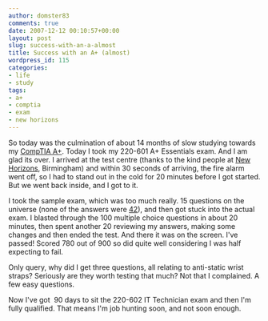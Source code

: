 ```yaml
---
author: domster83
comments: true
date: 2007-12-12 00:10:57+00:00
layout: post
slug: success-with-an-a-almost
title: Success with an A+ (almost)
wordpress_id: 115
categories:
- life
- study
tags:
- a+
- comptia
- exam
- new horizons
---
```


So today was the culmination of about 14 months of slow studying towards my [CompTIA A+](http://certification.comptia.org/a/default.aspx). Today I took my 220-601 A+ Essentials exam. And I am glad its over.
I arrived at the test centre (thanks to the kind people at [New Horizons](http://www.newhorizons.com/content/index.aspx), Birmingham) and within 30 seconds of arriving, the fire alarm went off, so I had to stand out in the cold for 20 minutes before I got started. But we went back inside, and I got to it.




I took the sample exam, which was too much really. 15 questions on the universe (none of the answers were [42](http://en.wikipedia.org/wiki/42_(number)#In_literature)), and then got stuck into the actual exam. I blasted through the 100 multiple choice questions in about 20 minutes, then spent another 20 reviewing my answers, making some changes and then ended the test. And there it was on the screen. I've passed! Scored 780 out of 900 so did quite well considering I was half expecting to fail.




Only query, why did I get three questions, all relating to anti-static wrist straps? Seriously are they worth testing that much? Not that I complained. A few easy questions.




Now I've got  90 days to sit the 220-602 IT Technician exam and then I'm fully qualified. That means I'm job hunting soon, and not soon enough.
